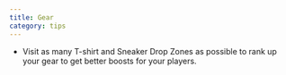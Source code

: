 ```yaml
---
title: Gear
category: tips
---
```


* Visit as many T-shirt and Sneaker Drop Zones as possible to rank up your gear to get better boosts for your players.
